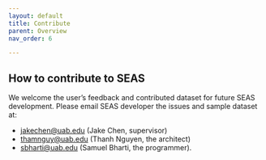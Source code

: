 ```yaml
---
layout: default
title: Contribute
parent: Overview
nav_order: 6

---
```


## How to contribute to SEAS

We welcome the user’s feedback and contributed dataset for future SEAS development. Please email SEAS developer the issues and sample dataset at:
- [jakechen@uab.edu](mailto:jakechen@uab.edu) (Jake Chen, supervisor)
- [thamnguy@uab.edu](mailto:thamnguy@uab.edu) (Thanh Nguyen, the architect)
- [sbharti@uab.edu](mailto:sbharti@uab.edu) (Samuel Bharti, the programmer).
